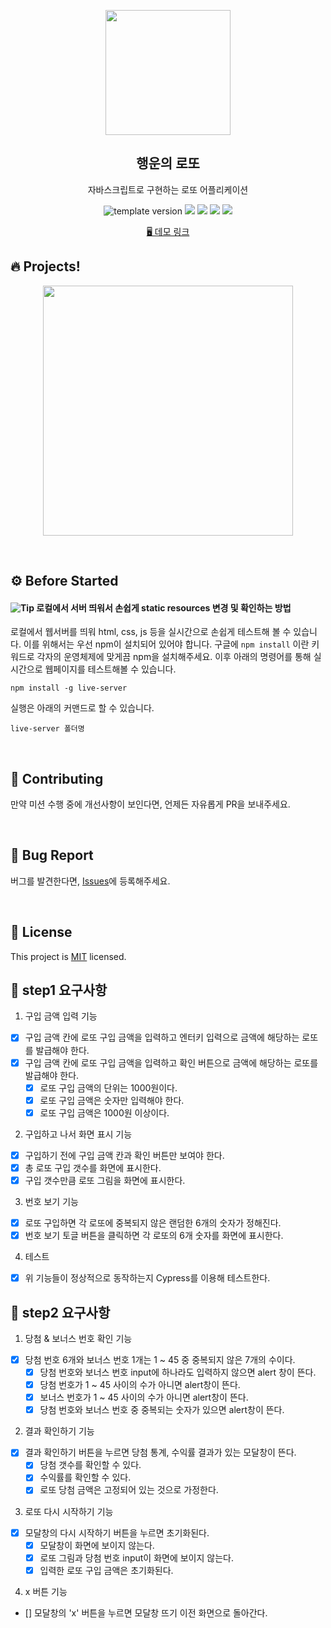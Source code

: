 <p align="middle" >
  <img width="200px;" src="./src/images/lotto_ball.png"/>
</p>
<h2 align="middle">행운의 로또</h2>
<p align="middle">자바스크립트로 구현하는 로또 어플리케이션</p>
<p align="middle">
  <img src="https://img.shields.io/badge/version-1.0.0-blue?style=flat-square" alt="template version"/>
  <img src="https://img.shields.io/badge/language-html-red.svg?style=flat-square"/>
  <img src="https://img.shields.io/badge/language-css-blue.svg?style=flat-square"/>
  <img src="https://img.shields.io/badge/language-js-yellow.svg?style=flat-square"/>
  <img src="https://img.shields.io/badge/license-MIT-brightgreen.svg?style=flat-square"/>
</p>

<p align="middle">
  <a href="https://next-step.github.io/js-lotto">🖥️ 데모 링크</a>
</p>

## 🔥 Projects!

<p align="middle">
  <img width="400" src="./src/images/lotto_ui.png">
</p>

<br>

## ⚙️ Before Started

#### <img alt="Tip" src="https://img.shields.io/static/v1.svg?label=&message=Tip&style=flat-square&color=673ab8"> 로컬에서 서버 띄워서 손쉽게 static resources 변경 및 확인하는 방법

로컬에서 웹서버를 띄워 html, css, js 등을 실시간으로 손쉽게 테스트해 볼 수 있습니다. 이를 위해서는 우선 npm이 설치되어 있어야 합니다. 구글에 `npm install` 이란 키워드로 각자의 운영체제에 맞게끔 npm을 설치해주세요. 이후 아래의 명령어를 통해 실시간으로 웹페이지를 테스트해볼 수 있습니다.

```
npm install -g live-server
```

실행은 아래의 커맨드로 할 수 있습니다.

```
live-server 폴더명
```

<br/>

## 👏 Contributing

만약 미션 수행 중에 개선사항이 보인다면, 언제든 자유롭게 PR을 보내주세요.

<br/>

## 🐞 Bug Report

버그를 발견한다면, [Issues](https://github.com/next-step/js-lotto/issues)에 등록해주세요.

<br/>

## 📝 License

This project is [MIT](https://github.com/next-step/js-lotto/blob/main/LICENSE) licensed.

## 🎯 step1 요구사항
1. 구입 금액 입력 기능
- [x] 구입 금액 칸에 로또 구입 금액을 입력하고 엔터키 입력으로 금액에 해당하는 로또를 발급해야 한다.
- [x] 구입 금액 칸에 로또 구입 금액을 입력하고 확인 버튼으로 금액에 해당하는 로또를 발급해야 한다.
  - [x] 로또 구입 금액의 단위는 1000원이다.
  - [x] 로또 구입 금액은 숫자만 입력해야 한다.
  - [x] 로또 구입 금액은 1000원 이상이다.
2. 구입하고 나서 화면 표시 기능
- [x] 구입하기 전에 구입 금액 칸과 확인 버튼만 보여야 한다.
- [x] 총 로또 구입 갯수를 화면에 표시한다.
- [x] 구입 갯수만큼 로또 그림을 화면에 표시한다.
3. 번호 보기 기능
- [x] 로또 구입하면 각 로또에 중복되지 않은 랜덤한 6개의 숫자가 정해진다.
- [x] 번호 보기 토글 버튼을 클릭하면 각 로또의 6개 숫자를 화면에 표시한다.
4. 테스트
- [x] 위 기능들이 정상적으로 동작하는지 Cypress를 이용해 테스트한다.

## 🎯 step2 요구사항
1. 당첨 & 보너스 번호 확인 기능
- [x] 당첨 번호 6개와 보너스 번호 1개는 1 ~ 45 중 중복되지 않은 7개의 수이다.
  - [x] 당첨 번호와 보너스 번호 input에 하나라도 입력하지 않으면 alert 창이 뜬다.
  - [x] 당첨 번호가 1 ~ 45 사이의 수가 아니면 alert창이 뜬다.
  - [x] 보너스 번호가 1 ~ 45 사이의 수가 아니면 alert창이 뜬다.
  - [x] 당첨 번호와 보너스 번호 중 중복되는 숫자가 있으면 alert창이 뜬다.
2. 결과 확인하기 기능
- [x] 결과 확인하기 버튼을 누르면 당첨 통계, 수익률 결과가 있는 모달창이 뜬다.
  - [x] 당첨 갯수를 확인할 수 있다.
  - [x] 수익률를 확인할 수 있다.
  - [x] 로또 당첨 금액은 고정되어 있는 것으로 가정한다.
3. 로또 다시 시작하기 기능
- [x] 모달창의 다시 시작하기 버튼을 누르면 초기화된다.
  - [x] 모달창이 화면에 보이지 않는다.
  - [x] 로또 그림과 당첨 번호 input이 화면에 보이지 않는다.
  - [x] 입력한 로또 구입 금액은 초기화된다.
4. x 버튼 기능
- [] 모달창의 'x' 버튼을 누르면 모달창 뜨기 이전 화면으로 돌아간다.
